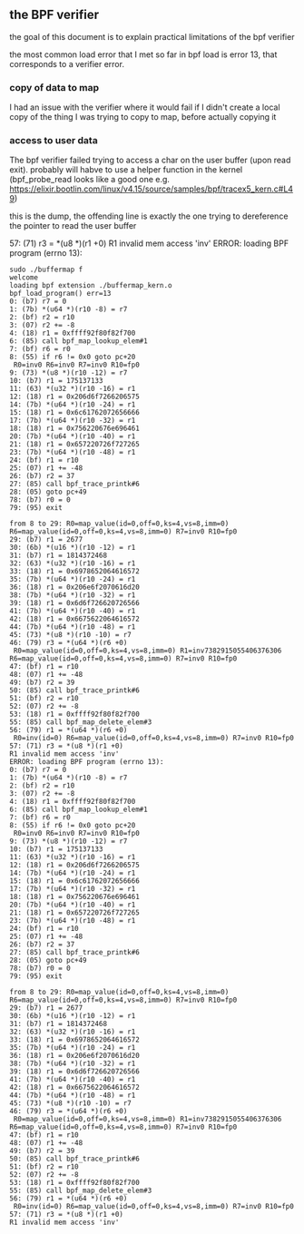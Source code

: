 ## the BPF verifier
the goal of this document is to explain practical limitations of the bpf verifier

the most common load error that I met so far in bpf load is error 13, that corresponds to a verifier error.

### copy of data to map

I had an issue with the verifier where it would fail if I didn't create a local copy of the thing I was trying to copy to map, before actually copying it

### access to user data

The bpf verifier failed trying to access a char on the user buffer (upon read exit). probably will habve to use a helper function in the kernel (bpf_probe_read looks like a good one e.g. https://elixir.bootlin.com/linux/v4.15/source/samples/bpf/tracex5_kern.c#L49)

this is the dump, the offending line is exactly the one trying to dereference the pointer to read the user buffer

57: (71) r3 = *(u8 *)(r1 +0)
R1 invalid mem access 'inv'
ERROR: loading BPF program (errno 13):

```
sudo ./buffermap f
welcome
loading bpf extension ./buffermap_kern.o
bpf_load_program() err=13
0: (b7) r7 = 0
1: (7b) *(u64 *)(r10 -8) = r7
2: (bf) r2 = r10
3: (07) r2 += -8
4: (18) r1 = 0xffff92f80f82f700
6: (85) call bpf_map_lookup_elem#1
7: (bf) r6 = r0
8: (55) if r6 != 0x0 goto pc+20
 R0=inv0 R6=inv0 R7=inv0 R10=fp0
9: (73) *(u8 *)(r10 -12) = r7
10: (b7) r1 = 175137133
11: (63) *(u32 *)(r10 -16) = r1
12: (18) r1 = 0x206d6f7266206575
14: (7b) *(u64 *)(r10 -24) = r1
15: (18) r1 = 0x6c61762072656666
17: (7b) *(u64 *)(r10 -32) = r1
18: (18) r1 = 0x756220676e696461
20: (7b) *(u64 *)(r10 -40) = r1
21: (18) r1 = 0x657220726f727265
23: (7b) *(u64 *)(r10 -48) = r1
24: (bf) r1 = r10
25: (07) r1 += -48
26: (b7) r2 = 37
27: (85) call bpf_trace_printk#6
28: (05) goto pc+49
78: (b7) r0 = 0
79: (95) exit

from 8 to 29: R0=map_value(id=0,off=0,ks=4,vs=8,imm=0) R6=map_value(id=0,off=0,ks=4,vs=8,imm=0) R7=inv0 R10=fp0
29: (b7) r1 = 2677
30: (6b) *(u16 *)(r10 -12) = r1
31: (b7) r1 = 1814372468
32: (63) *(u32 *)(r10 -16) = r1
33: (18) r1 = 0x6978652064616572
35: (7b) *(u64 *)(r10 -24) = r1
36: (18) r1 = 0x206e6f2070616d20
38: (7b) *(u64 *)(r10 -32) = r1
39: (18) r1 = 0x6d6f726620726566
41: (7b) *(u64 *)(r10 -40) = r1
42: (18) r1 = 0x6675622064616572
44: (7b) *(u64 *)(r10 -48) = r1
45: (73) *(u8 *)(r10 -10) = r7
46: (79) r3 = *(u64 *)(r6 +0)
 R0=map_value(id=0,off=0,ks=4,vs=8,imm=0) R1=inv7382915055406376306 R6=map_value(id=0,off=0,ks=4,vs=8,imm=0) R7=inv0 R10=fp0
47: (bf) r1 = r10
48: (07) r1 += -48
49: (b7) r2 = 39
50: (85) call bpf_trace_printk#6
51: (bf) r2 = r10
52: (07) r2 += -8
53: (18) r1 = 0xffff92f80f82f700
55: (85) call bpf_map_delete_elem#3
56: (79) r1 = *(u64 *)(r6 +0)
 R0=inv(id=0) R6=map_value(id=0,off=0,ks=4,vs=8,imm=0) R7=inv0 R10=fp0
57: (71) r3 = *(u8 *)(r1 +0)
R1 invalid mem access 'inv'
ERROR: loading BPF program (errno 13):
0: (b7) r7 = 0
1: (7b) *(u64 *)(r10 -8) = r7
2: (bf) r2 = r10
3: (07) r2 += -8
4: (18) r1 = 0xffff92f80f82f700
6: (85) call bpf_map_lookup_elem#1
7: (bf) r6 = r0
8: (55) if r6 != 0x0 goto pc+20
 R0=inv0 R6=inv0 R7=inv0 R10=fp0
9: (73) *(u8 *)(r10 -12) = r7
10: (b7) r1 = 175137133
11: (63) *(u32 *)(r10 -16) = r1
12: (18) r1 = 0x206d6f7266206575
14: (7b) *(u64 *)(r10 -24) = r1
15: (18) r1 = 0x6c61762072656666
17: (7b) *(u64 *)(r10 -32) = r1
18: (18) r1 = 0x756220676e696461
20: (7b) *(u64 *)(r10 -40) = r1
21: (18) r1 = 0x657220726f727265
23: (7b) *(u64 *)(r10 -48) = r1
24: (bf) r1 = r10
25: (07) r1 += -48
26: (b7) r2 = 37
27: (85) call bpf_trace_printk#6
28: (05) goto pc+49
78: (b7) r0 = 0
79: (95) exit

from 8 to 29: R0=map_value(id=0,off=0,ks=4,vs=8,imm=0) R6=map_value(id=0,off=0,ks=4,vs=8,imm=0) R7=inv0 R10=fp0
29: (b7) r1 = 2677
30: (6b) *(u16 *)(r10 -12) = r1
31: (b7) r1 = 1814372468
32: (63) *(u32 *)(r10 -16) = r1
33: (18) r1 = 0x6978652064616572
35: (7b) *(u64 *)(r10 -24) = r1
36: (18) r1 = 0x206e6f2070616d20
38: (7b) *(u64 *)(r10 -32) = r1
39: (18) r1 = 0x6d6f726620726566
41: (7b) *(u64 *)(r10 -40) = r1
42: (18) r1 = 0x6675622064616572
44: (7b) *(u64 *)(r10 -48) = r1
45: (73) *(u8 *)(r10 -10) = r7
46: (79) r3 = *(u64 *)(r6 +0)
 R0=map_value(id=0,off=0,ks=4,vs=8,imm=0) R1=inv7382915055406376306 R6=map_value(id=0,off=0,ks=4,vs=8,imm=0) R7=inv0 R10=fp0
47: (bf) r1 = r10
48: (07) r1 += -48
49: (b7) r2 = 39
50: (85) call bpf_trace_printk#6
51: (bf) r2 = r10
52: (07) r2 += -8
53: (18) r1 = 0xffff92f80f82f700
55: (85) call bpf_map_delete_elem#3
56: (79) r1 = *(u64 *)(r6 +0)
 R0=inv(id=0) R6=map_value(id=0,off=0,ks=4,vs=8,imm=0) R7=inv0 R10=fp0
57: (71) r3 = *(u8 *)(r1 +0)
R1 invalid mem access 'inv'
```